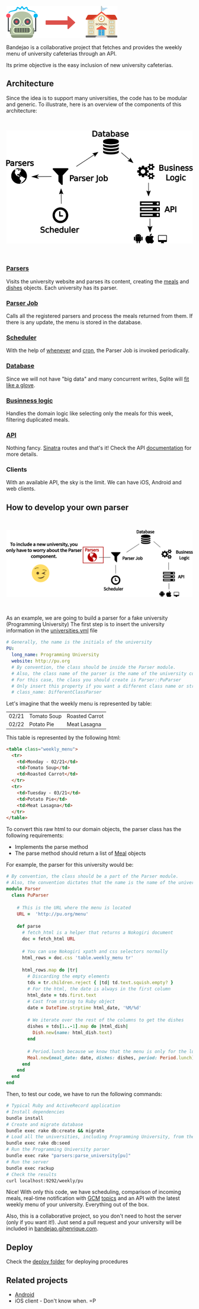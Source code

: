 ![](images/robot.png)

Bandejao is a collaborative project that fetches and provides the weekly menu of university cafeterias through an API.

Its prime objective is the easy inclusion of new university cafeterias.

## Architecture
Since the idea is to support many universities, the code has to be modular and generic.
To illustrate, here is an overview of the components of this architecture:

<br/>

![](images/architecture.png)

<br/>

### [Parsers](parsers/)
Visits the university website and parses its content, creating the [meals](models/meal.rb) and [dishes](models/dish.rb) objects.
Each university has its parser.

### [Parser Job](jobs/parser_job.rb)
Calls all the registered parsers and process the meals returned from them.
If there is any update, the menu is stored in the database. 

### [Scheduler](config/schedule.rb)
With the help of [whenever](https://github.com/javan/whenever) and [cron](https://en.wikipedia.org/wiki/Cron), the Parser Job is invoked periodically.

### [Database](db/schema.rb)
Since we will not have "big data" and many concurrent writes, Sqlite will [fit like a glove](http://www.sqlite.org/whentouse.html).

### [Businness logic](models/)
Handles the domain logic like selecting only the meals for this week, filtering duplicated meals.

### [API](controllers/app.rb)
Nothing fancy. [Sinatra](http://www.sinatrarb.com) routes and that's it! Check the API [documentation](http://docs.bandejao.apiary.io) for more details.
    
### Clients
With an available API, the sky is the limit. We can have iOS, Android and web clients.

## How to develop your own parser

<br/>

![](images/parser_highlight.png)

<br/>

As an example, we are going to build a parser for a fake university (Programming University)
The first step is to insert the university information in the [universities.yml](config/universities.yml) file

```yaml
# Generally, the name is the initials of the university
PU:
  long_name: Programming University
  website: http://pu.org
  # By convention, the class should be inside the Parser module.
  # Also, the class name of the parser is the name of the university constantized followed by Parser 
  # For this case, the class you should create is Parser::PuParser 
  # Only insert this property if you want a different class name or structure
  # class_name: DifferentClassParser
```

Let's imagine that the weekly menu is represented by table:

| | | |
|-----------------|---|---|
| 02/21  |  Tomato Soup | Roasted Carrot  |
| 02/22 |  Potato Pie  |  Meat Lasagna |

This table is represented by the following html:

```html
<table class="weekly_menu">
  <tr>
    <td>Monday - 02/21</td>
    <td>Tomato Soup</td>
    <td>Roasted Carrot</td>
  </tr>
  <tr>
    <td>Tuesday - 03/21</td>
    <td>Potato Pie</td>
    <td>Meat Lasagna</td>
  </tr>
</table>
```

To convert this raw html to our domain objects, the parser class has the following requirements:

* Implements the parse method
* The parse method should return a list of [Meal](models/meal.rb) objects

For example, the parser for this university would be:

```ruby
# By convention, the class should be a part of the Parser module. 
# Also, the convention dictates that the name is the name of the university followed by the Parser (PuParser)
module Parser
  class PuParser

    # This is the URL where the menu is located
    URL =  'http://pu.org/menu'

    def parse
      # fetch_html is a helper that returns a Nokogiri document
      doc = fetch_html URL

      # You can use Nokogiri xpath and css selectors normally
      html_rows = doc.css 'table.weekly_menu tr'

      html_rows.map do |tr|
        # Discarding the empty elements
        tds = tr.children.reject { |td| td.text.squish.empty? }
        # For the html, the date is always in the first column
        html_date = tds.first.text
        # Cast from string to Ruby object
        date = DateTime.strptime html_date, '%M/%d'

        # We iterate over the rest of the columns to get the dishes
        dishes = tds[1..-1].map do |html_dish|
          Dish.new(name: html_dish.text)
        end

        # Period.lunch because we know that the menu is only for the lunch
        Meal.new(meal_date: date, dishes: dishes, period: Period.lunch)
      end
    end
  end
end
```

Then, to test our code, we have to run the following commands:

```bash
# Typical Ruby and ActiveRecord application
# Install dependencies
bundle install
# Create and migrate database
bundle exec rake db:create && migrate
# Load all the universities, including Programming University, from the universities.yml file
bundle exec rake db:seed
# Run the Programming University parser
bundle exec rake "parsers:parse_university[pu]"
# Run the server
bundle exec rackup
# Check the results
curl localhost:9292/weekly/pu
```

Nice! With only this code, we have scheduling, comparison of incoming meals, real-time notification with [GCM](https://developers.google.com/cloud-messaging/) [topics](https://developers.google.com/cloud-messaging/topic-messaging) and an API with the latest weekly menu of your university. 
Everything out of the box.

Also, this is a collaborative project, so you don't need to host the server (only if you want it!).
Just send a pull request and your university will be included in [bandejao.gjhenrique.com](https://bandejao.gjhenrique.com).

## Deploy
Check the [deploy folder](deploy/README.md) for deploying procedures

## Related projects

* [Android](https://github.com/pedro-stanaka/cardapio-ru-uel)
* iOS client - Don't know when. =P
